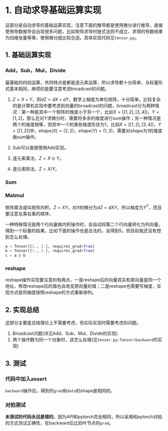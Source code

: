 # 1. 自动求导基础运算实现

这部分是自动求导的基础运算实现，注意下面的推导都是使用微分进行推导，直接使用导数推导会出现很多问题，比如矩阵求导时链式法则不成立、求得的导数结果为四维张量等等，使用微分就比较合适。具体实现代码见```tensor.py```。

## 1. 基础运算实现

### Add，Sub，Mul，Divide

最基础的四则运算，共同特点是都是逐元素运算，所以求导都十分简单，与标量形式基本相同，麻烦的是要注意考虑broadcast的问题。

1. $Z = X + Y$，则$dZ = dX + dY$，数学上梯度为单位矩阵，十分简单。比较复杂的是计算机实现中要考虑到向量的broadcast的问题，broadcast分为两种情况：第一种是其中一个矩阵的维度小于另一个，比如$X=[[1, 2], [3, 4]]$，$Y = [1, 2]$，那么在对$Y$求微分时，需要将多余的维度进行$sum$操作；另一种情况是两个的维度相等，但其中一个的某些维度形状为1，比如$X=[[1, 2], [3, 4]]$，$Y = [[1, 2]]$中，$shape(X) = (2, 2)$，$shape(Y)=(1, 2)$，需要对$shape$为1的维度做$sum$操作。

2. Sub可以直接使用Add实现。

3. 逐元素乘法，$Z = X\odot Y$。

4. 逐元素除法，$Z = X / Y$。

### Sum

### Matmul

矩阵乘法或叫矩阵内积，$Z = XY$，对$X$的微分为$dZ = dXY$，所以梯度为$Y^T$，而且要注意左乘右乘的顺序。

一种特殊情况是两个行向量做内积操作时，会自动将第二个行向量转化为列向量，得到一个标量的结果。比如下面的操作也是合法的，会得到5。但目前我还没有想到怎么处理。

``` python
a = Tensor([1., 2.], requires_grad=True)
b = Tensor([1., 2.], requires_grad=True)
c = a @ b
```

### reshape

reshape操作实现要注意的有两点，一是reshape后的向量其实和原向量是同一个地址，修改reshape后的值也会改变原向量的值；二是reshape也需要写梯度，实现方式是将梯度按照reshape的方式重新排列。

## 2. 实现总结

这部分主要是总结理论上不需要考虑，但实际实现时需要考虑的问题。

1. Broadcast问题(详见Add、Sub、Mul、Divide的实现)
2. 两个操作数为同一个对象时，该怎么处理(见```tensor.py:Tensor/backward```的实现)

## 3. 测试

### 代码中加入assert

```backward```操作后，得到的```grad```和```data```的shape是相同的。

### 对拍测试

**未测试的代码永远是错的**。因为API和pytorch完全相同，所以采用和pytorch对拍的方式测试正确性，在backward后比较叶节点的```grad```。
